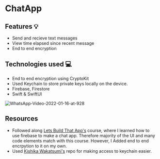 # ChatApp
## Features 💡 
* Send and recieve text messages
* View time elapsed since recent message
* End to end encryption
## Technologies used  💻
* End to end encryption using CryptoKit
* Used Keychain to store private keys locally on the device.
* Firebase, Firestore
* Swift & SwiftUI

![WhatsApp-Video-2022-01-16-at-928](https://user-images.githubusercontent.com/80636783/149648047-25dc440e-dfca-458f-bf7e-a8d3791c3b1d.gif)


## Resources
* Followed along [Lets Build That App's](https://www.letsbuildthatapp.com/course/SwiftUI%20Firebase%20Real%20Time%20Chat) course, where I learned how to use firebase to make a chat app. Therefore majority of the UI and many code elements match with this course. However, I Added end to end encrpytion to it on my own.  
* Used [Kishika Wakatsumi's](https://github.com/kishikawakatsumi/KeychainAccess) repo for making access to keychain easier.
